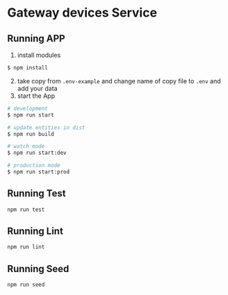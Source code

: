 # Gateway devices Service

## Running APP

1. install modules
```bash
$ npm install
```
2. take copy from `.env-example` and change name of copy file to `.env` and add your data
3. start the App

```bash
# development
$ npm run start

# update entities in dist
$ npm run build

# watch mode
$ npm run start:dev

# production mode
$ npm run start:prod
```

## Running Test

```bash
npm run test
```

## Running Lint

```bash
npm run lint
```

## Running Seed

```bash
npm run seed
```
